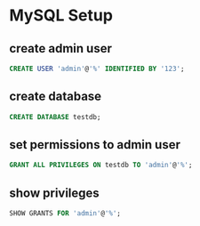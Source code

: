 # MySQL Setup

## create admin user

```sql
CREATE USER 'admin'@'%' IDENTIFIED BY '123';
```

## create database

```sql
CREATE DATABASE testdb;
```

## set permissions to admin user

```sql
GRANT ALL PRIVILEGES ON testdb TO 'admin'@'%';
```

## show privileges

```sql
SHOW GRANTS FOR 'admin'@'%';
```